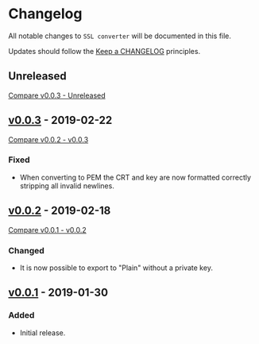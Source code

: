 # Changelog
All notable changes to `SSL converter` will be documented in this file.

Updates should follow the [Keep a CHANGELOG](http://keepachangelog.com/) principles.

## Unreleased
[Compare v0.0.3 - Unreleased](https://github.com/exonet/ssl-converter/compare/v0.0.3...develop)

## [v0.0.3](https://github.com/exonet/ssl-converter/releases/tag/v0.0.3) - 2019-02-22
[Compare v0.0.2 - v0.0.3](https://github.com/exonet/ssl-converter/compare/v0.0.2...v0.0.3)
### Fixed
- When converting to PEM the CRT and key are now formatted correctly stripping all invalid newlines. 

## [v0.0.2](https://github.com/exonet/ssl-converter/releases/tag/v0.0.2) - 2019-02-18
[Compare v0.0.1 - v0.0.2](https://github.com/exonet/ssl-converter/compare/v0.0.1...v0.0.2)
### Changed
- It is now possible to export to "Plain" without a private key.

## [v0.0.1](https://github.com/exonet/ssl-converter/releases/tag/v0.0.1) - 2019-01-30
### Added
- Initial release.
